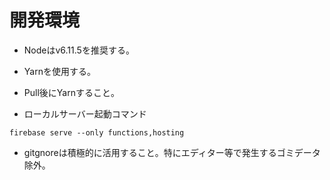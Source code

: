 # 開発環境
- Nodeはv6.11.5を推奨する。
  
- Yarnを使用する。
- Pull後にYarnすること。
- ローカルサーバー起動コマンド
```
firebase serve --only functions,hosting
```
- gitgnoreは積極的に活用すること。特にエディター等で発生するゴミデータ除外。
